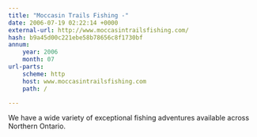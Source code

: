 ```yaml
---
title: "Moccasin Trails Fishing -"
date: 2006-07-19 02:22:14 +0000
external-url: http://www.moccasintrailsfishing.com/
hash: b9a45d00c221ebe58b78656c8f1730bf
annum:
    year: 2006
    month: 07
url-parts:
    scheme: http
    host: www.moccasintrailsfishing.com
    path: /

---
```


We have a wide variety of exceptional fishing adventures available across Northern Ontario.
